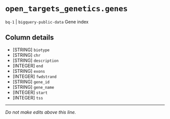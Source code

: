 # `open_targets_genetics.genes`
`bq-1` | `bigquery-public-data`
Gene index

## Column details
* [STRING]    `biotype`
* [STRING]    `chr`
* [STRING]    `description`
* [INTEGER]   `end`
* [STRING]    `exons`
* [INTEGER]   `fwdstrand`
* [STRING]    `gene_id`
* [STRING]    `gene_name`
* [INTEGER]   `start`
* [INTEGER]   `tss`

-------------------------------------------------------------------------------
*Do not make edits above this line.*
